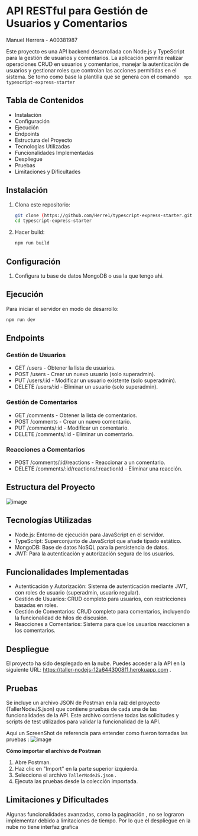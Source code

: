 # API RESTful para Gestión de Usuarios y Comentarios
Manuel Herrera - A00381987


Este proyecto es una API backend desarrollada con Node.js y TypeScript para la gestión de usuarios y comentarios. La aplicación permite realizar operaciones CRUD en usuarios y comentarios, manejar la autenticación de usuarios y gestionar roles que controlan las acciones permitidas en el sistema.
Se tomo como base la plantilla que se genera con el comando ``` npx typescript-express-starter```

## Tabla de Contenidos
- Instalación
- Configuración
- Ejecución
- Endpoints
- Estructura del Proyecto
- Tecnologías Utilizadas
- Funcionalidades Implementadas
- Despliegue
- Pruebas
- Limitaciones y Dificultades

## Instalación

1. Clona este repositorio:
    ```bash
    git clone (https://github.com/Herre1/typescript-express-starter.git)
    cd typescript-express-starter
    ```

2. Hacer build:
    ```bash
    npm run build
    ```

## Configuración

1. Configura tu base de datos MongoDB o usa la que tengo ahi.

## Ejecución

Para iniciar el servidor en modo de desarrollo:

```bash
npm run dev
```

## Endpoints

### Gestión de Usuarios
- GET /users - Obtener la lista de usuarios.
- POST /users - Crear un nuevo usuario (solo superadmin).
- PUT /users/:id - Modificar un usuario existente (solo superadmin).
- DELETE /users/:id - Eliminar un usuario (solo superadmin).

### Gestión de Comentarios
- GET /comments - Obtener la lista de comentarios.
- POST /comments - Crear un nuevo comentario.
- PUT /comments/:id - Modificar un comentario.
- DELETE /comments/:id - Eliminar un comentario.
  
### Reacciones a Comentarios
- POST /comments/:id/reactions - Reaccionar a un comentario.
- DELETE /comments/:id/reactions/:reactionId - Eliminar una reacción.

## Estructura del Proyecto
![image](https://github.com/user-attachments/assets/b4be0189-5114-4599-b12a-3f370e3bf129)


## Tecnologías Utilizadas
- Node.js: Entorno de ejecución para JavaScript en el servidor.
- TypeScript: Superconjunto de JavaScript que añade tipado estático.
- MongoDB: Base de datos NoSQL para la persistencia de datos.
- JWT: Para la autenticación y autorización segura de los usuarios.

## Funcionalidades Implementadas
- Autenticación y Autorización: Sistema de autenticación mediante JWT, con roles de usuario (superadmin, usuario regular).
- Gestión de Usuarios: CRUD completo para usuarios, con restricciones basadas en roles.
- Gestión de Comentarios: CRUD completo para comentarios, incluyendo la funcionalidad de hilos de discusión.
- Reacciones a Comentarios: Sistema para que los usuarios reaccionen a los comentarios.

## Despliegue
El proyecto ha sido desplegado en la nube. Puedes acceder a la API en la siguiente URL: https://taller-nodejs-12a6443008f1.herokuapp.com .

## Pruebas
Se incluye un archivo JSON de Postman en la raíz del proyecto (TallerNodeJS.json) que contiene pruebas de cada una de las funcionalidades de la API.
Este archivo contiene todas las solicitudes y scripts de test utilizados para validar la funcionalidad de la API.

Aqui un ScreenShot de referencia para entender como fueron tomadas las pruebas : 
![image](https://github.com/user-attachments/assets/4e2f3686-fe0b-4b9e-b22c-1bf01e79dab1)

 
**Cómo importar el archivo de Postman**

1. Abre Postman.
2. Haz clic en "Import" en la parte superior izquierda.
3. Selecciona el archivo `TallerNodeJS.json` .
4. Ejecuta las pruebas desde la colección importada.



## Limitaciones y Dificultades
Algunas funcionalidades avanzadas, como la paginación , no se lograron implementar debido a limitaciones de tiempo.
Por lo que el despliegue en la nube no tiene interfaz grafica

